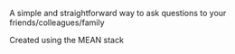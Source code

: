 A simple and straightforward way to ask questions to your friends/colleagues/family

Created using the MEAN stack